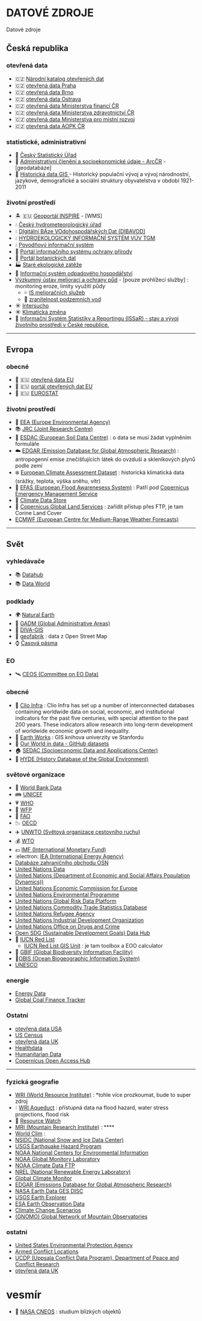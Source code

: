 # DATOVÉ ZDROJE
Datové zdroje


## **Česká republika**

### otevřená data
- :czech_republic: [Národní katalog otevřených dat](https://data.gov.cz/datové-sady)
- :czech_republic: [otevřená data Praha](http://opendata.praha.eu)
- :czech_republic: [otevřená data Brno](https://data.brno.cz/data/)
- :czech_republic: [otevřená data Ostrava](https://mapy.ostrava.cz/data/otevrena-data/opendata-info/)
- :czech_republic: [otevřená data Ministerstva financí ČR](https://data.mfcr.cz/dataset?query=)
- :czech_republic: [otevřená data Ministerstva zdravotnictví ČR](https://opendata.mzcr.cz/dataset)
- :czech_republic: [otevřená data Ministerstva pro místní rozvoj](http://data.mmr.cz/dataset)
- :czech_republic: [otevřená data AOPK ČR](https://data.nature.cz)

### statistické, administrativní
- :blue_book: [Český Statistický Úřad](https://www.czso.cz)
- :office: [Administrativní členění a socioekonomické údaje - ArcČR](https://www.arcdata.cz/produkty/geograficka-data/arccr-500) - [geodatabáze]
- :scroll: [Historická data GIS ](http://www.historickygis.cz/cs/uvod-historicky-gis) - Historický populační vývoj a vývoj národnostní, jazykové, demografické a sociální struktury obyvatelstva v období 1921-2011

### životní prostředí
- :desert_island: :eu: [Geoportál INSPIRE](https://geoportal.gov.cz/web/guest/home) - [WMS]
- :droplet: [Český hydrometeorologický úřad](http://portal.chmi.cz/historicka-data/pocasi/zakladni-informace)
- :droplet: [DIgitální BÁze VOdohospodářských Dat (DIBAVOD)](http://www.dibavod.cz)
- :droplet: [HYDROEKOLOGICKÝ INFORMAČNÍ SYSTÉM VÚV TGM](https://heis.vuv.cz/default.asp?typ=00)
- :droplet: [Povodňový informační systém](http://www.povis.cz/html/index.html?exp_uvod.htm)
- :wolf: [Portál informačního systému ochrany přírody](https://portal.nature.cz/publik_syst/ctihtmlpage.php?what=3&nabidka=hlavni)
- :herb: [Portál botanických dat](http://www.florabase.cz)
- :factory: [Staré ekologické zátěže](https://www.sekm.cz/portal/)
- :toilet: [Informační systém odpadového hospodářství](https://isoh.mzp.cz)
- [Výzkumný ústav meliorací a ochrany půd](https://geoportal.vumop.cz) - [pouze prohlížecí služby] : monitoring eroze, limity využití půdy
  - :sweat_drops: [IS melioračních služeb](https://meliorace.vumop.cz)
  - :potable_water: [zranitelnost podzemních vod](https://zranitelnost.vumop.cz)
- :sunny: [Intersucho](https://www.intersucho.cz)
- :sunny: [Klimatická změna](https://www.klimatickazmena.cz/cs/)
- :fallen_leaf: [Informační Systém Statistiky a Reportingu (ISSaR) -  stav a vývoj životního prostředí v České republice.](https://issar.cenia.cz)

***

## **Evropa**

### obecné
- :ledger: :eu: [otevřená data EU](https://www.europeandataportal.eu/en)
- :ledger: :eu: [portál otevřených dat EU](https://data.europa.eu/euodp/en/data/)
- :ledger: :eu: [EUROSTAT](https://ec.europa.eu/eurostat/data/database)

### životní prostředí
- :ocean: [EEA (Europe Environmental Agency)](https://www.eea.europa.eu/data-and-maps/data#c0=5&c11=&c5=all&b_start=0)
- :books: [JRC (Joint Research Centre)](https://data.jrc.ec.europa.eu/dataset?sort=sort_criteria+desc%2C+title_string+asc)
- :seedling: [ESDAC (European Soil Data Centre)](https://esdac.jrc.ec.europa.eu/resource-type/datasets) : o data se musí žádat vyplněním formuláře
- :cloud: [EDGAR (Emission Database for Global Atmospheric Research)](https://edgar.jrc.ec.europa.eu/overview.php?v=temp_profile) : antropogenní emise znečišťujících látek do ovzduší a skleníkových plynů podle zemí
- :snowflake: [European Climate Assessment Dataset](https://eca.knmi.nl//dailydata/predefinedseries.php#) : historická klimatická data (srážky, teplota, výška sněhu, vítr)
- :satellite: [EFAS (European Flood Awarenesess System)](https://www.efas.eu/en/data-access) :  Patří pod [Copernicus Emergency Management Service](https://emergency.copernicus.eu)
- :satellite: [Climate Data Store](https://cds.climate.copernicus.eu/cdsapp#!/search?type=dataset)
- :satellite: [Copernicus Global Land Services](https://land.copernicus.eu/global/access) : zařídit přístup přes FTP, je tam Corine Land Cover
- [ECMWF (European Centre for Medium-Range Weather Forecasts)](https://www.ecmwf.int/en/forecasts/datasets)

***

## **Svět**

### vyhledávače
- :books: [Datahub](https://old.datahub.io/dataset)
- :books: [Data World](https://data.world/datasets/history)

### podklady
- :earth_africa: [Natural Earth](http://www.naturalearthdata.com)
- :european_castle: [GADM (Global Administrative Areas)](https://gadm.org/data.html)
- :green_book: [DIVA-GIS](http://www.diva-gis.org/Data)
- :blue_book: [geofabrik](http://download.geofabrik.de) : data z Open Street Map
- :watch: [Časová pásma](http://efele.net/maps/tz/)

### EO
- :artificial_satellite: [CEOS (Committee on EO Data)](http://ceos.org)


### obecné
- :blue_book: [Clio Infra](https://clio-infra.eu/#datasets) : Clio Infra has set up a number of interconnected databases containing worldwide data on social, economic, and institutional indicators for the past five centuries, with special attention to the past 200 years. These indicators allow research into long-term development of worldwide economic growth and inequality.
- :blue_book: [Earth Works](https://earthworks.stanford.edu) : GIS knihova univerzity ve Stanfordu
- :blue_book: [Our World in data - GitHub datasets](https://github.com/owid/owid-datasets/tree/master/datasets)
- :house: [SEDAC (Socioeconomic Data and Applications Center)](https://sedac.ciesin.columbia.edu)
- :house_with_garden: [HYDE (History Database of the Global Environment)](https://themasites.pbl.nl/tridion/en/themasites/hyde/index.html)

### světové organizace
- :department_store: [World Bank Data](https://data.worldbank.org)
- :family: [UNICEF](https://data.unicef.org/resources/resource-type/datasets/)
- :heartpulse: [WHO](https://www.who.int/data/collections)
- :ear_of_rice: [WFP](https://data.humdata.org/organization/wfp)
- :ear_of_rice: [FAO](http://www.fao.org)
- :chart_with_downwards_trend: [OECD](https://data.oecd.org)
- :airplane: [UNWTO (Světová organizace cestovního ruchu)](https://www.unwto.org/data)
- :moneybag: [WTO](https://timeseries.wto.org)
- :euro: [IMF (International Monetary Fund)](https://www.imf.org/en/Data)
- :electron: [IEA (International Energy Agency)](https://www.iea.org/data-and-statistics?country=WORLD&fuel=Energy%20supply&indicator=Total%20primary%20energy%20supply%20(TPES)%20by%20source)
- [Databáze zahraničního obchodu OSN ](https://comtrade.un.org/db/)
- [United Nations Data](http://data.un.org/Explorer.aspx)
- [United Nations (Department of Economic and Social Affairs Population Dynamics))](https://population.un.org/wpp/Download/Standard/Population/)
- [United Nations Economic Commission for Europe](https://w3.unece.org/PXWeb/en)
- [United Nations Environmental Programme](http://geodata.grid.unep.ch)
- [United Nations Global Risk Data Platform](https://preview.grid.unep.ch/index.php)
- [United Nations Commodity Trade Statistics Database](https://comtrade.un.org/db/)
- [United Nations Refugee Agency](https://www.unhcr.org/figures-at-a-glance.html)
- [United Nations Industrial Development Organization](https://www.unhcr.org/figures-at-a-glance.html)
- [United Nations Office on Drugs and Crime](https://dataunodc.un.org)
- [Open SDG (Sustainable Development Goals) Data Hub](https://unstats-undesa.opendata.arcgis.com)
- :panda_face: [IUCN Red List](https://www.iucnredlist.org/resources/spatial-data-download)
  - [IUCN Red List GIS Unit](https://www.iucnredlist.org/resources/spatialtoolsanddata) : je tam toolbox a EOO calculator
- :elephant: [GBIF (Global Biodiversity Information Facility)](https://www.gbif.org/dataset/search) 
- :whale2:[OBIS (Ocean Biogeographic Information System)](https://obis.org)
- [UNESCO](http://data.uis.unesco.org)

### energie
- [Energy Data](https://energydata.info/dataset)
- [Global Coal Finance Tracker](https://endcoal.org/finance-tracker/)

### Ostatní
- [otevřená data USA](https://www.data.gov)
- [US Census](https://www.census.gov/data.html)
- [otevřená data UK](https://data.gov.uk)
- [Healthdata](https://healthdata.gov/search/type/dataset)
- [Humanitarian Data](https://data.humdata.org/dataset)
- [Copernicus Open Access Hub](https://scihub.copernicus.eu/dhus/#/home)


***


### fyzická geografie
- [WRI (World Resource Institute)](https://datasets.wri.org) : *tohle více prozkoumat, bude to super zdroj
- :droplet: [WRI Aqueduct](https://www.wri.org/aqueduct/data) : přístupná data na flood hazard, water stress projections, flood risk
- :blue_book: [Resource Watch](https://resourcewatch.org/data/explore)
- [MRI (Mountain Research Institute)](https://www.mountainresearchinitiative.org/resources-opportunities/datasets) : ****
- [World Clim](https://www.worldclim.org/data/index.html) : 
- [NSIDC (National Snow and Ice Data Center)](https://nsidc.org)
- [USGS Earthquake Hazard Program](https://earthquake.usgs.gov)
- [NOAA National Centers for Environmental Information](https://www.ngdc.noaa.gov/hazard/hazards.shtml)
- [NOAA Global Monitory Laboratory](https://www.esrl.noaa.gov/gmd/dv/data/)
- [NOAA Climate Data FTP](ftp://ftp.ncdc.noaa.gov/pub/data/gsod)
- [NREL (National Renewable Energy Laboratory)](https://www.nrel.gov/hydrogen/data-tools.html)
- [Global Climate Monitor](https://www.globalclimatemonitor.org/#)
- [EDGAR (Emissions Database for Global Atmospheric Research)](https://edgar.jrc.ec.europa.eu)
- [NASA Earth Data GES DISC](https://disc.gsfc.nasa.gov/datasets?page=1&subject=Air%20Quality)
- [USGS Earth Explorer](https://earthexplorer.usgs.gov)
- [ESA Earth Observation Data](https://earth.esa.int/)
- [Climate Change Scenarios](https://gisclimatechange.ucar.edu)
- [(GNOMO) Global Network of Mountain Observatories](http://gnomo.ucnrs.org)


### ostatni
- [United States Environmental Protection Agency](https://search.epa.gov/epasearch/)
- [Armed Conflict Locations](https://acleddata.com/data/realtime-data)
- [UCDP (Uppsala Conflict Data Program), Department of Peace and Conflict Research](https://ucdp.uu.se)
- [otevřená data UK](https://data.gov.uk)


# vesmír
- :milky_way: [NASA CNEOS](https://cneos.jpl.nasa.gov/sentry/) : studium blízkých objektů